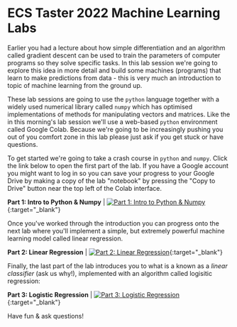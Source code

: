 # ECS Taster 2022 Machine Learning Labs

Earlier you had a lecture about how simple differentiation and an algorithm called gradient descent can be used to train the parameters of computer programs so they solve specific tasks. In this lab session we're going to explore this idea in more detail and build some machines (programs) that learn to make predictions from data - this is very much an introduction to topic of machine learning from the ground up.

These lab sessions are going to use the `python` language together with a widely used numerical library called `numpy` which has optimised implementations of methods for manipulating vectors and matrices. Like the in this morning's lab session we'll use a web-based `python` environment called Google Colab. Because we're going to be increasingly pushing you out of you comfort zone in this lab please just ask if you get stuck or have questions.

To get started we're going to take a crash course in `python` and `numpy`. Click the link below to open the first part of the lab. If you have a Google account you might want to log in so you can save your progress to your Google Drive by making a copy of the lab "notebook" by pressing the "Copy to Drive" button near the top left of the Colab interface.

**Part 1: Intro to Python & Numpy** | [![Part 1: Intro to Python & Numpy](https://colab.research.google.com/assets/colab-badge.svg)](https://colab.research.google.com/drive/1CPSvlF1jvMq9v9zdbyYsH54ypYh4npr6){:target="_blank"}

Once you've worked through the introduction you can progress onto the next lab where you'll implement a simple, but extremely powerful machine learning model called linear regression. 

**Part 2: Linear Regression** | [![Part 2: Linear Regression](https://colab.research.google.com/assets/colab-badge.svg)](https://colab.research.google.com/drive/1VFPyGFlmemn5Z-xGLHrxpbu4KMCsilkN){:target="_blank"}

Finally, the last part of the lab introduces you to what is a known as a _linear classifier_ (ask us why!), implemented with an algorithm called logisitic regression:

**Part 3: Logistic Regression** | [![Part 3: Logistic Regression](https://colab.research.google.com/assets/colab-badge.svg)](https://colab.research.google.com/drive/1IB12Yfs1S6Liela9L3uuk2ghuH_SjXun){:target="_blank"}

Have fun & ask questions!
